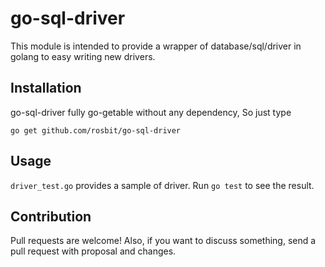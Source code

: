 # go-sql-driver

This module is intended to provide a wrapper of database/sql/driver in golang to easy writing new drivers.

## Installation

go-sql-driver fully go-getable without any dependency, So just type

`go get github.com/rosbit/go-sql-driver`

## Usage

`driver_test.go` provides a sample of driver. Run `go test` to see the result.

## Contribution

Pull requests are welcome! Also, if you want to discuss something, send a pull request with proposal and changes.
